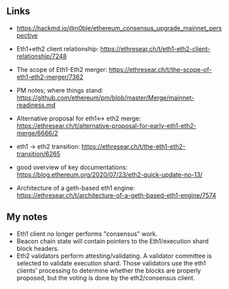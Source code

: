 ## Links
- https://hackmd.io/@n0ble/ethereum_consensus_upgrade_mainnet_perspective

- Eth1+eth2 client relationship: https://ethresear.ch/t/eth1-eth2-client-relationship/7248

- The scope of Eth1-Eth2 merger: https://ethresear.ch/t/the-scope-of-eth1-eth2-merger/7362

- PM notes; where things stand: https://github.com/ethereum/pm/blob/master/Merge/mainnet-readiness.md

- Alternative proposal for eth1<-> eth2 merge: https://ethresear.ch/t/alternative-proposal-for-early-eth1-eth2-merge/6666/2

- eth1 -> eth2 transition: https://ethresear.ch/t/the-eth1-eth2-transition/6265

- good overview of key documentations: https://blog.ethereum.org/2020/07/23/eth2-quick-update-no-13/

- Architecture of a geth-based eth1 engine: https://ethresear.ch/t/architecture-of-a-geth-based-eth1-engine/7574


## My notes
- Eth1 client no longer performs "consensus" work.
- Beacon chain state will contain pointers to the Eth1/execution shard block headers.
- Eth2 validators perform attesting/validating. A validator committee is selected to validate execution shard. Those validators use the eth1 clients' processing to determine whether the blocks are properly proposed, but the voting is done by the eth2/consensus client.
```

